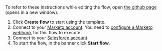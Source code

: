 To refer to these instructions while editing the flow, open [the github page](https://github.com/ot4i/app-connect-templates/blob/master/resources/markdown/Sync%20Marketo%20new%20leads%20with%20Salesforce%20Leads_instructions.md) (opens in a new window).

1. Click **Create flow** to start using the template.
1. Connect to your [Marketo account](https://ibm.biz/aasmarketo). You need to [configure a Marketo webhook](https://www.ibm.com/docs/en/app-connect/saas?topic=marketo-how-configure-activate-webhook-use-app-connect) for this flow to execute.
1. Connect to your [Salesforce account](https://ibm.biz/aassalesforce).
1. To start the flow, in the banner click **Start flow**.
